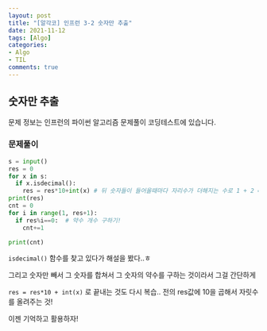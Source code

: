 ```yaml
---
layout: post
title: "[알각코] 인프런 3-2 숫자만 추출"
date: 2021-11-12
tags: [Algo]
categories:
- Algo
- TIL
comments: true
---
```


## 숫자만 추출

문제 정보는 인프런의 파이썬 알고리즘 문제풀이  코딩테스트에 있습니다.

### 문제풀이

```python
s = input()
res = 0
for x in s:
  if x.isdecimal():
    res = res*10+int(x) # 뒤 숫자들이 들어올때마다 자리수가 더해지는 수로 1 + 2 = 12
print(res)
cnt = 0
for i in range(1, res+1):
  if res%i==0:  # 약수 개수 구하기!
    cnt+=1

print(cnt)
```

`isdecimal()` 함수를 찾고 있다가 해설을 봤다..ㅎ


그리고 숫자만 빼서 그 숫자를 합쳐서 그 숫자의 약수를 구하는 것이라서 그걸 간단하게 


`res = res*10 + int(x)` 로 끝내는 것도 다시 복습..
전의 res값에 10을 곱해서 자릿수를 올려주는 것! 

이젠 기억하고 활용하자!
